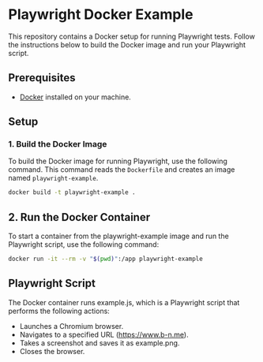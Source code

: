# Playwright Docker Example

This repository contains a Docker setup for running Playwright tests. Follow the instructions below to build the Docker image and run your Playwright script.

## Prerequisites

- [Docker](https://www.docker.com/get-started) installed on your machine.

## Setup

### 1. Build the Docker Image

To build the Docker image for running Playwright, use the following command. This command reads the `Dockerfile` and creates an image named `playwright-example`.

```bash
docker build -t playwright-example .
```

## 2. Run the Docker Container
To start a container from the playwright-example image and run the Playwright script, use the following command:

```bash
docker run -it --rm -v "$(pwd)":/app playwright-example
```

## Playwright Script
The Docker container runs example.js, which is a Playwright script that performs the following actions:

 - Launches a Chromium browser.
 - Navigates to a specified URL (https://www.b-n.me).
 - Takes a screenshot and saves it as example.png.
 - Closes the browser.

